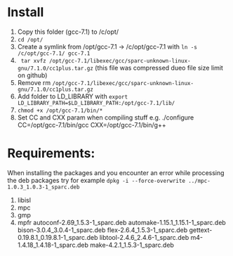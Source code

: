 # Install

1. Copy this folder (gcc-7.1) to /c/opt/
2. `cd /opt/`
2. Create a symlink from /opt/gcc-7.1 -> /c/opt/gcc-7.1 with `ln -s /c/opt/gcc-7.1/ gcc-7.1`
3. ` tar xvfz /opt/gcc-7.1/libexec/gcc/sparc-unknown-linux-gnu/7.1.0/cc1plus.tar.gz` (this file was compressed dueo file size limit on github)
4. Remove rm `/opt/gcc-7.1/libexec/gcc/sparc-unknown-linux-gnu/7.1.0/cc1plus.tar.gz`
5. Add folder to LD_LIBRARY with `export LD_LIBRARY_PATH=$LD_LIBRARY_PATH:/opt/gcc-7.1/lib/`
6. `chmod +x /opt/gcc-7.1/bin/*`
7. Set CC and CXX param when compiling stuff e.g. ./configure CC=/opt/gcc-7.1/bin/gcc CXX=/opt/gcc-7.1/bin/g++

# Requirements:

When installing the packages and you encounter an error while processing the deb packages try for example ` dpkg -i --force-overwrite ../mpc-1.0.3_1.0.3-1_sparc.deb     `

1. libisl
2. mpc
3. gmp
4. mpfr
 autoconf-2.69_1.5.3-1_sparc.deb 
 automake-1.15.1_1.15.1-1_sparc.deb 
 bison-3.0.4_3.0.4-1_sparc.deb 
 flex-2.6.4_1.5.3-1_sparc.deb 
 gettext-0.19.8.1_0.19.8.1-1_sparc.deb 
 libtool-2.4.6_2.4.6-1_sparc.deb 
 m4-1.4.18_1.4.18-1_sparc.deb 
 make-4.2.1_1.5.3-1_sparc.deb 
